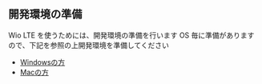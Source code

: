 ## 開発環境の準備
Wio LTE を使うためには、開発環境の準備を行います
OS 毎に準備がありますので、下記を参照の上開発環境を準備してください

* [Windowsの方](/common/setup_windows)
* [Macの方](/common/setup_mac)

